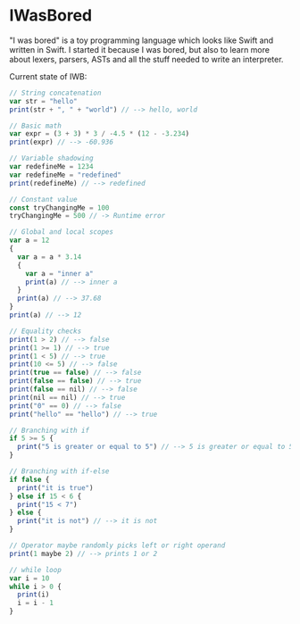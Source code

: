 # IWasBored

"I was bored" is a toy programming language which looks like Swift and written in Swift.
I started it because I was bored, but also to learn more about lexers, parsers, ASTs and all the stuff needed to write an interpreter.

Current state of IWB:

```js
// String concatenation
var str = "hello"
print(str + ", " + "world") // --> hello, world

// Basic math
var expr = (3 + 3) * 3 / -4.5 * (12 - -3.234)
print(expr) // --> -60.936

// Variable shadowing
var redefineMe = 1234
var redefineMe = "redefined"
print(redefineMe) // --> redefined

// Constant value
const tryChangingMe = 100
tryChangingMe = 500 // -> Runtime error

// Global and local scopes
var a = 12
{
  var a = a * 3.14
  {
    var a = "inner a"
    print(a) // --> inner a
  }
  print(a) // --> 37.68
}
print(a) // --> 12

// Equality checks
print(1 > 2) // --> false
print(1 >= 1) // --> true
print(1 < 5) // --> true
print(10 <= 5) // --> false
print(true == false) // --> false
print(false == false) // --> true
print(false == nil) // --> false
print(nil == nil) // --> true
print("0" == 0) // --> false
print("hello" == "hello") // --> true

// Branching with if
if 5 >= 5 {
  print("5 is greater or equal to 5") // --> 5 is greater or equal to 5
}

// Branching with if-else
if false {
  print("it is true")
} else if 15 < 6 {
  print("15 < 7")
} else {
  print("it is not") // --> it is not
}

// Operator maybe randomly picks left or right operand
print(1 maybe 2) // --> prints 1 or 2

// while loop
var i = 10
while i > 0 { 
  print(i)
  i = i - 1
}

```
